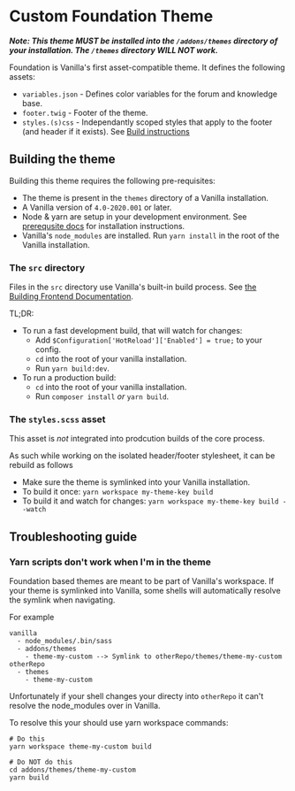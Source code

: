 # Custom Foundation Theme

**_Note: This theme MUST be installed into the `/addons/themes` directory of your installation. The `/themes` directory WILL NOT work._**

Foundation is Vanilla's first asset-compatible theme. It defines the following assets:

-   `variables.json` - Defines color variables for the forum and knowledge base.
-   `footer.twig` - Footer of the theme.
-   `styles.(s)css` - Independantly scoped styles that apply to the footer (and header if it exists). See [Build instructions](#building-the-theme)

## Building the theme

Building this theme requires the following pre-requisites:

-   The theme is present in the `themes` directory of a Vanilla installation.
-   A Vanilla version of `4.0-2020.001` or later.
-   Node & yarn are setup in your development environment. See [prerequsite docs](https://success.vanillaforums.com/kb/articles/166-vanillas-frontend-build-system#prerequisites) for installation instructions.
-   Vanilla's `node_modules` are installed. Run `yarn install` in the root of the Vanilla installation.

### The `src` directory

Files in the `src` directory use Vanilla's built-in build process. See [the Building Frontend Documentation](https://success.vanillaforums.com/kb/articles/166-vanillas-frontend-build-system).

TL;DR:

-   To run a fast development build, that will watch for changes:
    -   Add `$Configuration['HotReload']['Enabled'] = true;` to your config.
    -   `cd` into the root of your vanilla installation.
    -   Run `yarn build:dev`.
-   To run a production build:
    -   `cd` into the root of your vanilla installation.
    -   Run `composer install` _or_ `yarn build`.

### The `styles.scss` asset

This asset is _not_ integrated into prodcution builds of the core process.

As such while working on the isolated header/footer stylesheet, it can be rebuild as follows

-   Make sure the theme is symlinked into your Vanilla installation.
-   To build it once: `yarn workspace my-theme-key build`
-   To build it and watch for changes: `yarn workspace my-theme-key build --watch`

## Troubleshooting guide

### Yarn scripts don't work when I'm in the theme

Foundation based themes are meant to be part of Vanilla's workspace. If your theme is symlinked into Vanilla, some shells will automatically resolve the symlink when navigating.

For example

```
vanilla
  - node_modules/.bin/sass
  - addons/themes
    - theme-my-custom --> Symlink to otherRepo/themes/theme-my-custom
otherRepo
  - themes
    - theme-my-custom
```

Unfortunately if your shell changes your directy into `otherRepo` it can't resolve the node_modules over in Vanilla.

To resolve this your should use yarn workspace commands:

```
# Do this
yarn workspace theme-my-custom build

# Do NOT do this
cd addons/themes/theme-my-custom
yarn build
```
